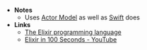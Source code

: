 - **Notes**
	- Uses [Actor Model](Actor%20Model.md) as well as [Swift](Swift.md) does
- **Links**
	- [The Elixir programming language](https://elixir-lang.org/)
	- [Elixir in 100 Seconds - YouTube](https://www.youtube.com/watch?v=R7t7zca8SyM)